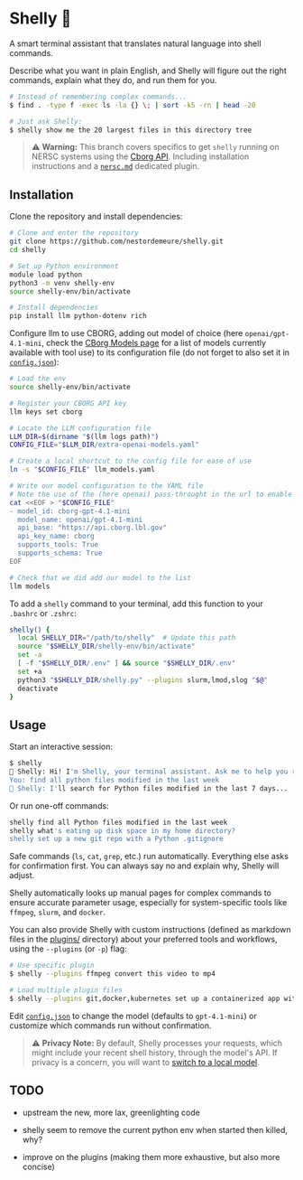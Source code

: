 # Shelly 🐚

A smart terminal assistant that translates natural language into shell commands.

Describe what you want in plain English, and Shelly will figure out the right commands, explain what they do, and run them for you.

```sh
# Instead of remembering complex commands...
$ find . -type f -exec ls -la {} \; | sort -k5 -rn | head -20

# Just ask Shelly:
$ shelly show me the 20 largest files in this directory tree
```

> ⚠️ **Warning:** This branch covers specifics to get `shelly` running on NERSC systems using the [Cborg API](https://cborg.lbl.gov/api_examples/). Including installation instructions and a [`nersc.md`](./plugins/nersc.md) dedicated plugin.

## Installation

Clone the repository and install dependencies:

```sh
# Clone and enter the repository
git clone https://github.com/nestordemeure/shelly.git
cd shelly

# Set up Python environment
module load python
python3 -m venv shelly-env
source shelly-env/bin/activate

# Install dependencies
pip install llm python-dotenv rich
```

Configure llm to use CBORG, adding out model of choice (here `openai/gpt-4.1-mini`, check the [CBorg Models page](https://cborg.lbl.gov/models/) for a list of models currently available with tool use) to its configuration file (do not forget to also set it in [`config.json`](./config.json)):

```sh
# Load the env
source shelly-env/bin/activate

# Register your CBORG API key
llm keys set cborg

# Locate the LLM configuration file
LLM_DIR=$(dirname "$(llm logs path)")
CONFIG_FILE="$LLM_DIR/extra-openai-models.yaml"

# Create a local shortcut to the config file for ease of use
ln -s "$CONFIG_FILE" llm_models.yaml

# Write our model configuration to the YAML file
# Note the use of the (here openai) pass-throught in the url to enable tool use
cat <<EOF > "$CONFIG_FILE"
- model_id: cborg-gpt-4.1-mini
  model_name: openai/gpt-4.1-mini
  api_base: "https://api.cborg.lbl.gov"
  api_key_name: cborg
  supports_tools: True
  supports_schema: True
EOF

# Check that we did add our model to the list
llm models
```

To add a `shelly` command to your terminal, add this function to your `.bashrc` or `.zshrc`:

```sh
shelly() {
  local SHELLY_DIR="/path/to/shelly"  # Update this path
  source "$SHELLY_DIR/shelly-env/bin/activate"
  set -a
  [ -f "$SHELLY_DIR/.env" ] && source "$SHELLY_DIR/.env"
  set +a
  python3 "$SHELLY_DIR/shelly.py" --plugins slurm,lmod,slog "$@"
  deactivate
}
```

## Usage

Start an interactive session:

```sh
$ shelly
🐚 Shelly: Hi! I'm Shelly, your terminal assistant. Ask me to help you run any shell commands!
You: find all python files modified in the last week
🐚 Shelly: I'll search for Python files modified in the last 7 days...
```

Or run one-off commands:

```sh
shelly find all Python files modified in the last week
shelly what's eating up disk space in my home directory?
shelly set up a new git repo with a Python .gitignore
```

Safe commands (`ls`, `cat`, `grep`, etc.) run automatically. Everything else asks for confirmation first. You can always say no and explain why, Shelly will adjust.

Shelly automatically looks up manual pages for complex commands to ensure accurate parameter usage, especially for system-specific tools like `ffmpeg`, `slurm`, and `docker`.

You can also provide Shelly with custom instructions (defined as markdown files in the [plugins/](./plugins/) directory) about your preferred tools and workflows, using the `--plugins` (or `-p`) flag:

```sh
# Use specific plugin
$ shelly --plugins ffmpeg convert this video to mp4

# Load multiple plugin files
$ shelly --plugins git,docker,kubernetes set up a containerized app with CI/CD
```

Edit [`config.json`](./config.json) to change the model (defaults to `gpt-4.1-mini`) or customize which commands run without confirmation.

> ⚠️ **Privacy Note:** By default, Shelly processes your requests, which might include your recent shell history, through the model's API. If privacy is a concern, you will want to [switch to a local model](https://llm.datasette.io/en/latest/plugins/directory.html#local-models).

## TODO

* upstream the new, more lax, greenlighting code
* shelly seem to remove the current python env when started then killed, why?

* improve on the plugins (making them more exhaustive, but also more concise)
